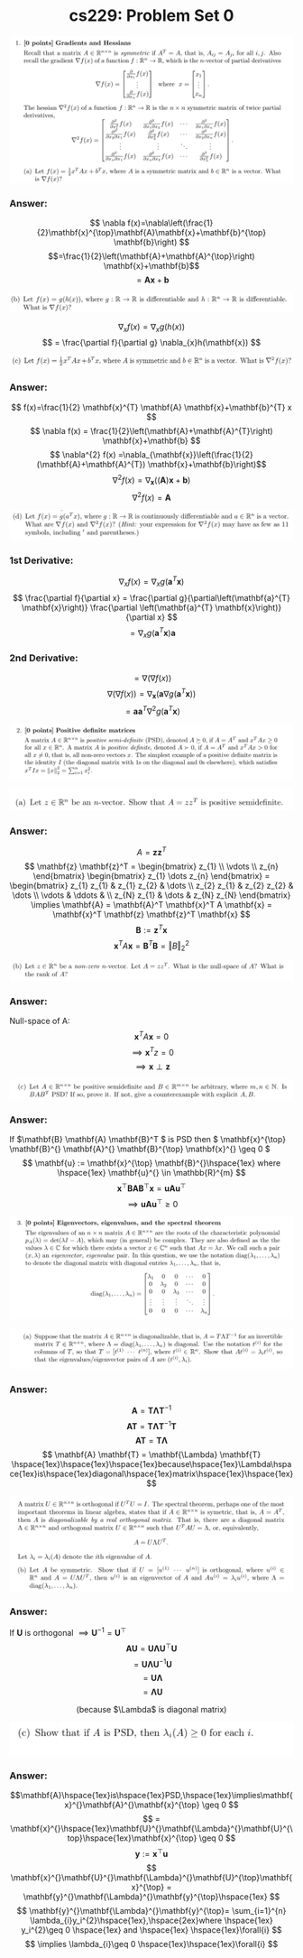 # <div style="text-align: center">cs229: Problem Set 0</div>

![title](images/ps0_problem1a.png)

### Answer:

$$ \nabla f(x)=\nabla\left(\frac{1}{2}\mathbf{x}^{\top}\mathbf{A}\mathbf{x}+\mathbf{b}^{\top} \mathbf{b}\right) $$
$$=\frac{1}{2}\left(\mathbf{A}+\mathbf{A}^{\top}\right) \mathbf{x}+\mathbf{b}$$
$$=\mathbf{A} \mathbf{x}+\mathbf{b}$$

![title](images/ps0_problem1b.png)

$$ \nabla_{x} f(x)=\nabla_{x} g(h(x)) $$
$$ = \frac{\partial f}{\partial g} \nabla_{x}h(\mathbf{x}) $$

![title](images/ps0_problem1c.png)

### Answer:
$$ f(x)=\frac{1}{2} \mathbf{x}^{T} \mathbf{A} \mathbf{x}+\mathbf{b}^{T} x $$
$$ \nabla f(x) = \frac{1}{2}\left(\mathbf{A}+\mathbf{A}^{T}\right) \mathbf{x}+\mathbf{b} $$
$$ \nabla^{2} f(x) =\nabla_{\mathbf{x}}\left(\frac{1}{2}(\mathbf{A}+\mathbf{A}^{T}) \mathbf{x}+\mathbf{b}\right)$$
$$ \nabla^{2} f(x) = \nabla_{\mathbf{x}}\left( (\mathbf{A})\mathbf{x} + \mathbf{b} \right) $$
$$ \nabla^{2} f(x)= \mathbf{A} $$

![title](images/ps0_problem1d.png)

### 1st Derivative:
$$ \nabla_x{f(x)}=\nabla_x{g}\left(\mathbf{a}^{T} \mathbf{x}\right) $$
$$ \frac{\partial f}{\partial x} = \frac{\partial g}{\partial\left(\mathbf{a}^{T} \mathbf{x}\right)} \frac{\partial \left(\mathbf{a}^{T} \mathbf{x}\right)}{\partial x} $$
$$ = \nabla_x{g}\left(\mathbf{a}^{T} \mathbf{x}\right) \mathbf{a} $$

### 2nd Derivative:
$$ = \nabla{\left(\nabla f(x)\right)} $$
$$ \nabla{\left(\nabla f(x)\right)} = \nabla_{\mathbf{x}}\left( \mathbf{a} \nabla{g} \left( \mathbf{a}^T \mathbf{x} \right) \right) $$
$$ = \mathbf{a}  \mathbf{a}^T \nabla^{2} g(\mathbf{a}^T \mathbf{x}) $$

![title](images/ps0_problem2.png)

![title](images/ps0_problem2a.png)

### Answer:
$$ A = \mathbf{z} \mathbf{z}^T $$
$$
\mathbf{z} \mathbf{z}^T = \begin{bmatrix} 
    z_{1}  \\
    \vdots \\
    z_{n}  
    \end{bmatrix}
    \begin{bmatrix} z_{1} \dots z_{n}  
    \end{bmatrix}
    = \begin{bmatrix} 
    z_{1} z_{1} & z_{1} z_{2} & \dots \\
    z_{2} z_{1} & z_{2} z_{2} & \dots \\
    \vdots & \ddots &  \\
    z_{N} z_{1} &  \dots      & z_{N} z_{N} 
    \end{bmatrix}
    \implies \mathbf{A} = \mathbf{A}^T
    \mathbf{x}^T A \mathbf{x} = \mathbf{x}^T \mathbf{z} \mathbf{z}^T \mathbf{x} 
$$
$$
    \mathbf{B} := \mathbf{z}^T \mathbf{x}
$$
$$
    \mathbf{x}^T A \mathbf{x} = \mathbf{B}^T \mathbf{B} = \Vert{B}\Vert_2^2
$$

![title](images/ps0_problem2b.png)

### Answer:
Null-space of A: $$ \mathbf{x}^T A \mathbf{x} = 0 $$
$$\implies \mathbf{x}^T z = 0 $$
$$\implies \mathbf{x} \perp \mathbf{z} $$

![title](images/ps0_problem2c.png)

### Answer:
If $\mathbf{B} \mathbf{A} \mathbf{B}^T $ is PSD
then $ \mathbf{x}^{\top} \mathbf{B}^{} \mathbf{A}^{} \mathbf{B}^{\top} \mathbf{x}^{} \geq 0 $
$$ \mathbf{u} := \mathbf{x}^{\top} \mathbf{B}^{}\hspace{1ex} where \hspace{1ex} \mathbf{u}^{} \in \mathbb{R}^{m} $$
$$ \mathbf{x}^{\top} \mathbf{B}^{} \mathbf{A}^{} \mathbf{B}^{\top} \mathbf{x}^{} = \mathbf{u}^{} \mathbf{A}^{} \mathbf{u}^{\top} $$
$$ \implies \mathbf{u}^{} \mathbf{A}^{} \mathbf{u}^{\top} \geq 0^{} $$

![title](images/ps0_problem3.png)

![title](images/ps0_problem3a.png)

### Answer:
$$ \mathbf{A} = \mathbf{T} \mathbf{\Lambda} \mathbf{T}^{-1} $$
$$ \mathbf{A} \mathbf{T} =  \mathbf{T} \mathbf{\Lambda} \mathbf{T}^{-1} \mathbf{T} $$
$$ \mathbf{A} \mathbf{T} =  \mathbf{T} \mathbf{\Lambda} $$
$$ \mathbf{A} \mathbf{T} =  \mathbf{\Lambda} \mathbf{T}  \hspace{1ex}\hspace{1ex}\hspace{1ex}because\hspace{1ex}\Lambda\hspace{1ex}is\hspace{1ex}diagonal\hspace{1ex}matrix\hspace{1ex}\hspace{1ex}$$


![title](images/ps0_problem3b.png)

### Answer:
If $\mathbf{U}$ is orthogonal $\implies \mathbf{U}^{-1} = \mathbf{U}^{\top}$
$$ \mathbf{A} \mathbf{U} = \mathbf{U} \mathbf{\Lambda} \mathbf{U}^{\top} \mathbf{U} $$
$$ = \mathbf{U} \mathbf{\Lambda} \mathbf{U}^{-1} \mathbf{U} $$
$$ = \mathbf{U} \mathbf{\Lambda} $$
$$ =  \mathbf{\Lambda} \mathbf{U} $$
<center>(because $\Lambda$ is diagonal matrix)</center>

![title](images/ps0_problem3c.png)

### Answer:
$$\mathbf{A}\hspace{1ex}is\hspace{1ex}PSD,\hspace{1ex}\implies\mathbf{x}^{}\mathbf{A}^{}\mathbf{x}^{\top} \geq 0 $$
$$ = \mathbf{x}^{}\hspace{1ex}\mathbf{U}^{}\mathbf{\Lambda}^{}\mathbf{U}^{\top}\hspace{1ex}\mathbf{x}^{\top} \geq 0 $$
$$ \mathbf{y}^{} := \mathbf{x}^{\top}\mathbf{u}^{} $$
$$ \mathbf{x}^{}\mathbf{U}^{}\mathbf{\Lambda}^{}\mathbf{U}^{\top}\mathbf{x}^{\top} = \mathbf{y}^{}\mathbf{\Lambda}^{}\mathbf{y}^{\top}\hspace{1ex} $$
$$ \mathbf{y}^{}\mathbf{\Lambda}^{}\mathbf{y}^{\top}= \sum_{i=1}^{n} \lambda_{i}y_i^{2}\hspace{1ex},\hspace{2ex}where \hspace{1ex} y_i^{2}\geq 0 \hspace{1ex} and \hspace{1ex} \hspace{1ex}\forall{i} $$
$$ \implies \lambda_{i}\geq 0 \hspace{1ex}\hspace{1ex}\forall{i} $$
